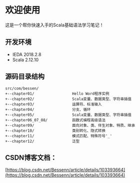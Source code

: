 # 欢迎使用
这是一个帮你快速入手的Scala基础语法学习笔记！

## 开发环境
* IEDA 2018.2.8
* Scala 2.12.10

## 源码目录结构
```
src/com/bessen/
+--chapter01/                 Hello Word程序实例
+--chapter02/                 Scala变量、数据类型、字符串插值
+--chapter03/                 运算符、标准输入
+--chapter04/                 分支、循环
+--chapter05/                 Scala变量、数据类型、字符串插值
+--chapter06_07_08/           函数式编程高级语法
+--chapter09/                 面向对象、类、伴生对象、特质、继承
+--chapter10/                 类别转化、隐式转换
+--chapter11/                 模式匹配、特殊符号'_'
+--chapter12/                 泛型
```

## CSDN博客文档：
[https://blog.csdn.net/Bessenn/article/details/103393664](https://blog.csdn.net/Bessenn/article/details/103393664)
